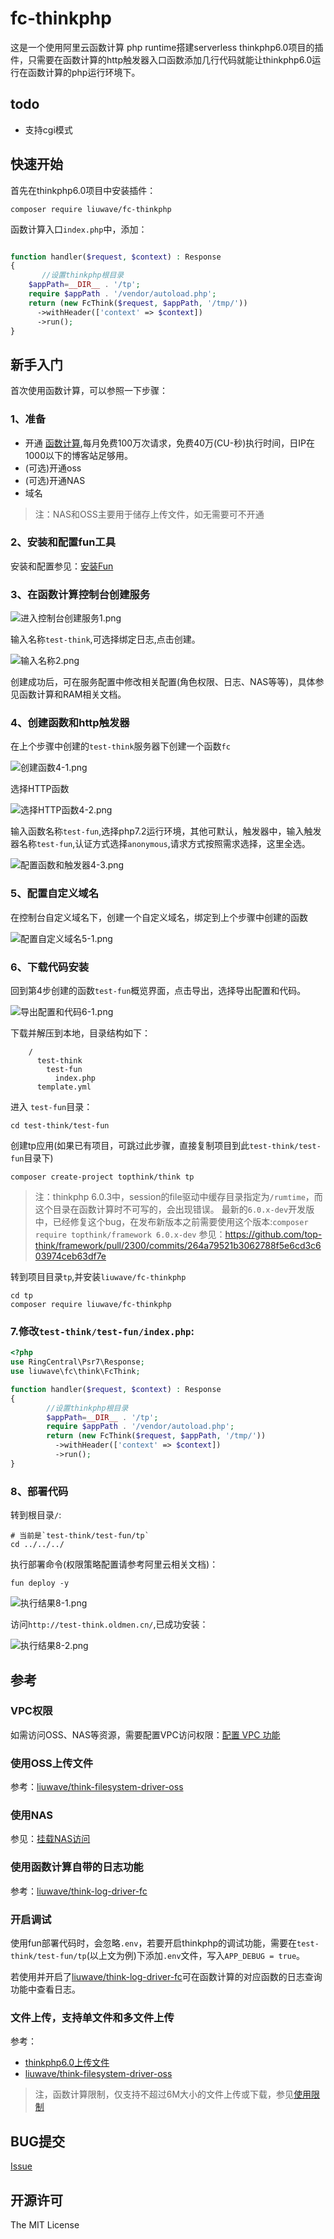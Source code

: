 # fc-thinkphp


这是一个使用阿里云函数计算 php runtime搭建serverless thinkphp6.0项目的插件，只需要在函数计算的http触发器入口函数添加几行代码就能让thinkphp6.0运行在函数计算的php运行环境下。

## todo 

- 支持cgi模式

## 快速开始

首先在thinkphp6.0项目中安装插件：

```shell script
composer require liuwave/fc-thinkphp
```

函数计算入口`index.php`中，添加：

```php

function handler($request, $context) : Response
{   
       //设置thinkphp根目录
    $appPath=__DIR__ . '/tp';
    require $appPath . '/vendor/autoload.php';
    return (new FcThink($request, $appPath, '/tmp/'))
      ->withHeader(['context' => $context])
      ->run();
}
```


## 新手入门

首次使用函数计算，可以参照一下步骤：


### 1、准备

- 开通 [函数计算](https://www.aliyun.com/product/fc?source=5176.11533457&userCode=re2rax3m&type=copy),每月免费100万次请求，免费40万(CU-秒)执行时间，日IP在1000以下的博客站足够用。
- (可选)开通oss
- (可选)开通NAS
- 域名

> 注：NAS和OSS主要用于储存上传文件，如无需要可不开通


### 2、安装和配置fun工具

安装和配置参见：[安装Fun](https://help.aliyun.com/document_detail/161136.html?source=5176.11533457&userCode=re2rax3m&type=copy)


### 3、在函数计算控制台创建服务

![进入控制台创建服务1.png](https://assets.oldmen.cn/fc-thinkphp/docs/images/1.png)

输入名称`test-think`,可选择绑定日志,点击创建。

![输入名称2.png](https://assets.oldmen.cn/fc-thinkphp/docs/images/2.png)

创建成功后，可在服务配置中修改相关配置(角色权限、日志、NAS等等)，具体参见函数计算和RAM相关文档。


### 4、创建函数和http触发器

在上个步骤中创建的`test-think`服务器下创建一个函数`fc`

![创建函数4-1.png](https://assets.oldmen.cn/fc-thinkphp/docs/images/4-1.png)

选择HTTP函数

![选择HTTP函数4-2.png](https://assets.oldmen.cn/fc-thinkphp/docs/images/4-2.png)

输入函数名称`test-fun`,选择php7.2运行环境，其他可默认，触发器中，输入触发器名称`test-fun`,认证方式选择`anonymous`,请求方式按照需求选择，这里全选。

![配置函数和触发器4-3.png](https://assets.oldmen.cn/fc-thinkphp/docs/images/4-3.png)



### 5、配置自定义域名

在控制台自定义域名下，创建一个自定义域名，绑定到上个步骤中创建的函数

![配置自定义域名5-1.png](https://assets.oldmen.cn/fc-thinkphp/docs/images/5-1.png)


### 6、下载代码安装

回到第4步创建的函数`test-fun`概览界面，点击导出，选择导出配置和代码。

![导出配置和代码6-1.png](https://assets.oldmen.cn/fc-thinkphp/docs/images/6-1.png)

下载并解压到本地，目录结构如下：

```
    /
      test-think
        test-fun
          index.php
      template.yml
```

进入 `test-fun`目录：

```shell script
cd test-think/test-fun
```

创建tp应用(如果已有项目，可跳过此步骤，直接复制项目到此`test-think/test-fun`目录下)

```shell script
composer create-project topthink/think tp
``` 

> 注：thinkphp 6.0.3中，session的file驱动中缓存目录指定为`/rumtime`，而这个目录在函数计算时不可写的，会出现错误。
>最新的`6.0.x-dev`开发版中，已经修复这个bug，在发布新版本之前需要使用这个版本:`composer require topthink/framework 6.0.x-dev`
>参见：https://github.com/top-think/framework/pull/2300/commits/264a79521b3062788f5e6cd3c603974ceb63df7e

转到项目目录`tp`,并安装`liuwave/fc-thinkphp`

```shell script
cd tp
composer require liuwave/fc-thinkphp
```


### 7.修改`test-think/test-fun/index.php`:

```php
<?php
use RingCentral\Psr7\Response;
use liuwave\fc\think\FcThink;

function handler($request, $context) : Response
{
        //设置thinkphp根目录
        $appPath=__DIR__ . '/tp';
        require $appPath . '/vendor/autoload.php';
        return (new FcThink($request, $appPath, '/tmp/'))
          ->withHeader(['context' => $context])
          ->run();
}
```

### 8、部署代码

转到根目录`/`:

```shell script
# 当前是`test-think/test-fun/tp`
cd ../../../

```

执行部署命令(权限策略配置请参考阿里云相关文档)：

```shell script
fun deploy -y
```

![执行结果8-1.png](https://assets.oldmen.cn/fc-thinkphp/docs/images/8-1.png)


访问`http://test-think.oldmen.cn/`,已成功安装：

![执行结果8-2.png](https://assets.oldmen.cn/fc-thinkphp/docs/images/8-2.png)


## 参考


### VPC权限

如需访问OSS、NAS等资源，需要配置VPC访问权限：[配置 VPC 功能](https://help.aliyun.com/knowledge_detail/72959.html?source=5176.11533457&userCode=re2rax3m&type=copy)

### 使用OSS上传文件

参考：[liuwave/think-filesystem-driver-oss](https://github.com/liuwave/think-filesystem-driver-oss)


### 使用NAS

参见：[挂载NAS访问](https://help.aliyun.com/document_detail/87401.html?source=5176.11533457&userCode=re2rax3m&type=copy)

### 使用函数计算自带的日志功能

参考：[liuwave/think-log-driver-fc](https://github.com/liuwave/think-log-driver-fc)


### 开启调试

使用fun部署代码时，会忽略`.env`，若要开启thinkphp的调试功能，需要在`test-think/test-fun/tp`(以上文为例)下添加`.env`文件，写入`APP_DEBUG = true`。

若使用并开启了[liuwave/think-log-driver-fc](https://github.com/liuwave/think-log-driver-fc)可在函数计算的对应函数的日志查询功能中查看日志。



### 文件上传，支持单文件和多文件上传

参考：
- [thinkphp6.0上传文件](https://www.kancloud.cn/manual/thinkphp6_0/1037639)
- [liuwave/think-filesystem-driver-oss](https://github.com/liuwave/think-filesystem-driver-oss)

> 注，函数计算限制，仅支持不超过6M大小的文件上传或下载，参见[使用限制](https://help.aliyun.com/document_detail/51907.html?source=5176.11533457&userCode=re2rax3m&type=copy)



## BUG提交

[Issue](https://github.com/liuwave/fc-thinkphp/issues)

## 开源许可

The MIT License

